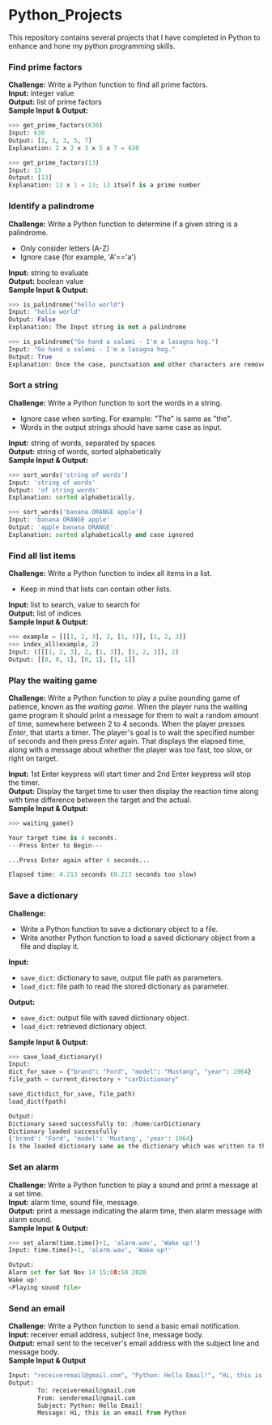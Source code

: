 # Python_Projects
This repository contains several projects that I have completed in Python to enhance and hone my python programming skills.

### Find prime factors
**Challenge:** Write a Python function to find all prime factors.</br>
**Input:** integer value</br>
**Output:** list of prime factors</br>
**Sample Input & Output:**
```python
>>> get_prime_factors(630)
Input: 630
Output: [2, 3, 3, 5, 7]
Explanation: 2 x 3 x 3 x 5 x 7 = 630

>>> get_prime_factors(13)
Input: 13
Output: [13]
Explanation: 13 x 1 = 13; 13 itself is a prime number
```

### Identify a palindrome
**Challenge:** Write a Python function to determine if a given string is a palindrome.</br>

- Only consider letters (A-Z)</br>
- Ignore case (for example, 'A'=='a')</br>

**Input:** string to evaluate</br>
**Output:** boolean value</br>
**Sample Input & Output:**
```python
>>> is_palindrome("hello world")
Input: "hello world"
Output: False
Explanation: The Input string is not a palindrome

>>> is_palindrome("Go hand a salami - I'm a lasagna hog.")
Input: "Go hand a salami - I'm a lasagna hog."
Output: True
Explanation: Once the case, punctuation and other characters are removed from the string, the string becomes 'gohandasalamiimalasagnahog' which is a palindrome string.
```

### Sort a string
**Challenge:** Write a Python function to sort the words in a string. </br>

- Ignore case when sorting. For example: "The" is same as "the". </br>
- Words in the output strings should have same case as input. </br>

**Input:** string of words, separated by spaces </br>
**Output:** string of words, sorted alphabetically </br>
**Sample Input & Output:**
```python
>>> sort_words('string of words')
Input: 'string of words'
Output: 'of string words'
Explanation: sorted alphabetically.

>>> sort_words('banana ORANGE apple')
Input: 'banana ORANGE apple'
Output: 'apple banana ORANGE'
Explanation: sorted alphabetically and case ignored
```

### Find all list items
**Challenge:** Write a Python function to index all items in a list. </br>

- Keep in mind that lists can contain other lists. </br>

**Input:** list to search, value to search for </br>
**Output:** list of indices </br>
**Sample Input & Output:**
```python
>>> example = [[[1, 2, 3], 2, [1, 3]], [1, 2, 3]]
>>> index_all(example, 2)
Input: ([[[1, 2, 3], 2, [1, 3]], [1, 2, 3]], 2)
Output: [[0, 0, 1], [0, 1], [1, 1]]
```

### Play the waiting game
**Challenge:** Write a Python function to play a pulse pounding game of patience, known as the <em>waiting game</em>. When the player runs the waiting game program it should print a message for them to wait a random amount of time, somewhere between 2 to 4 seconds. When the player presses <em>Enter</em>, that starts a timer. The player's goal is to wait the specified number of seconds and then press <em>Enter</em> again. That displays the elapsed time, along with a message about whether the player was too fast, too slow, or right on target.</br>

**Input:** 1st Enter keypress will start timer and 2nd Enter keypress will stop the timer.</br>
**Output:** Display the target time to user then display the reaction time along with time difference between the target and the actual.</br>
**Sample Input & Output:**
```python
>>> waiting_game()

Your target time is 4 seconds.
---Press Enter to Begin---

...Press Enter again after 4 seconds...

Elapsed time: 4.213 seconds (0.213 seconds too slow)
```

### Save a dictionary

**Challenge:** 
- Write a Python function to save a dictionary object to a file.</br>
- Write another Python function to load a saved dictionary object from a file and display it.</br>

**Input:** 
- `save_dict`: dictionary to save, output file path as parameters.</br>
- `load_dict`: file path to read the stored dictionary as parameter.</br>
  
**Output:** </br>
- `save_dict`: output file with saved dictionary object.</br>
- `load_dict`: retrieved dictionary object. </br>

**Sample Input & Output:**
```python
>>> save_load_dictionary()
Input: 
dict_for_save =	{"brand": "Ford", "model": "Mustang", "year": 1964}
file_path = current_directory + "carDictionary"

save_dict(dict_for_save, file_path)
load_dict(fpath)

Output:
Dictionary saved successfully to: /home/carDictionary
Dictionary loaded successfully
{'brand': 'Ford', 'model': 'Mustang', 'year': 1964}
Is the loaded dictionary same as the dictionary which was written to the file: True
```

### Set an alarm
**Challenge:** Write a Python function to play a sound and print a message at a set time.</br>
**Input:** alarm time, sound file, message.</br>
**Output:** print a message indicating the alarm time, then alarm message with alarm sound.</br>
**Sample Input & Output:** </br>
```python
>>> set_alarm(time.time()+1, 'alarm.wav', 'Wake up!')
Input: time.time()+1, 'alarm.wav', 'Wake up!'

Output: 
Alarm set for Sat Nov 14 15:08:50 2020
Wake up!
<Playing sound file>
```

### Send an email
**Challenge:** Write a Python function to send a basic email notification.</br>
**Input:** receiver email address, subject line, message body.</br>
**Output:** email sent to the receiver's email address with the subject line and message body.</br>
**Sample Input & Output** </br>
```python
Input: "receiveremail@gmail.com", "Python: Hello Email!", "Hi, this is an email from Python program."
Output:
        To: receiveremail@gmail.com
        From: senderemail@gmail.com
        Subject: Python: Hello Email!
        Message: Hi, this is an email from Python
```
